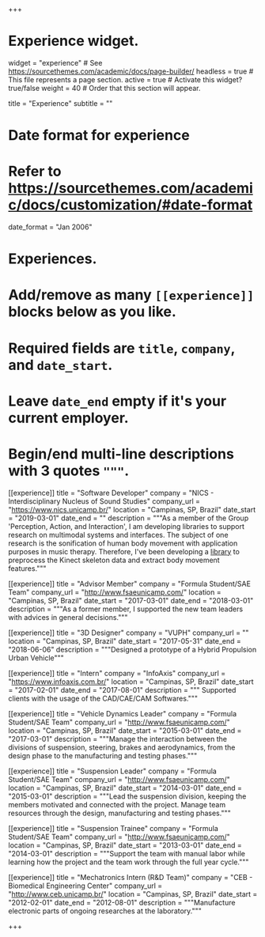 +++
# Experience widget.
widget = "experience"  # See https://sourcethemes.com/academic/docs/page-builder/
headless = true  # This file represents a page section.
active = true  # Activate this widget? true/false
weight = 40  # Order that this section will appear.

title = "Experience"
subtitle = ""

# Date format for experience
#   Refer to https://sourcethemes.com/academic/docs/customization/#date-format
date_format = "Jan 2006"

# Experiences.
#   Add/remove as many `[[experience]]` blocks below as you like.
#   Required fields are `title`, `company`, and `date_start`.
#   Leave `date_end` empty if it's your current employer.
#   Begin/end multi-line descriptions with 3 quotes `"""`.

[[experience]]
  title = "Software Developer"
  company = "NICS - Interdisciplinary Nucleus of Sound Studies"
  company_url = "https://www.nics.unicamp.br/"
  location = "Campinas, SP, Brazil"
  date_start = "2019-03-01"
  date_end = ""
  description = """As a member of the Group 'Perception, Action, and Interaction', I am developing libraries to support research on multimodal systems and interfaces. The subject of one research is the sonification of human body movement with application purposes in music therapy. Therefore, I've been developing a <a href="/project/kinect-skeleton-library-for-processing/"> library</a> to preprocess the Kinect skeleton data and extract body movement features."""
  
[[experience]]
  title = "Advisor Member"
  company = "Formula Student/SAE Team"
  company_url = "http://www.fsaeunicamp.com/"
  location = "Campinas, SP, Brazil"
  date_start = "2017-03-01"
  date_end = "2018-03-01"
  description = """As a former member, I supported the new team leaders with advices in general decisions."""

[[experience]]
  title = "3D Designer"
  company = "VUPH"
  company_url = ""
  location = "Campinas, SP, Brazil"
  date_start = "2017-05-31"
  date_end = "2018-06-06"
  description = """Designed a prototype of a Hybrid Propulsion Urban Vehicle"""

[[experience]]
  title = "Intern"
  company = "InfoAxis"
  company_url = "https://www.infoaxis.com.br/"
  location = "Campinas, SP, Brazil"
  date_start = "2017-02-01"
  date_end = "2017-08-01"
  description = """ Supported clients with the usage of the CAD/CAE/CAM Softwares."""
  
[[experience]]
  title = "Vehicle Dynamics Leader"
  company = "Formula Student/SAE Team"
  company_url = "http://www.fsaeunicamp.com/"
  location = "Campinas, SP, Brazil"
  date_start = "2015-03-01"
  date_end = "2017-03-01"
  description = """Manage the interaction between the divisions of suspension, steering, brakes and aerodynamics, from the design phase to the manufacturing and testing phases."""

[[experience]]
  title = "Suspension Leader"
  company = "Formula Student/SAE Team"
  company_url = "http://www.fsaeunicamp.com/"
  location = "Campinas, SP, Brazil"
  date_start = "2014-03-01"
  date_end = "2015-03-01"
  description = """Lead the suspension division, keeping the members motivated and connected with the project. Manage team resources through the design, manufacturing and testing phases."""

[[experience]]
  title = "Suspension Trainee"
  company = "Formula Student/SAE Team"
  company_url = "http://www.fsaeunicamp.com/"
  location = "Campinas, SP, Brazil"
  date_start = "2013-03-01"
  date_end = "2014-03-01"
  description = """Support the team with manual labor while learning how the project and the team work through the full year cycle."""

[[experience]]
  title = "Mechatronics Intern (R&D Team)"
  company = "CEB - Biomedical Engineering Center"
  company_url = "http://www.ceb.unicamp.br/"
  location = "Campinas, SP, Brazil"
  date_start = "2012-02-01"
  date_end = "2012-08-01"
  description = """Manufacture electronic parts of ongoing researches at the laboratory."""

+++
